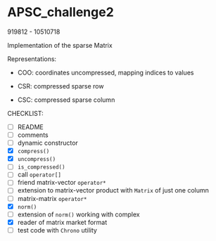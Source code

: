 # APSC_challenge2

919812 - 10510718

Implementation of the sparse Matrix

Representations:

- COO: coordinates uncompressed, mapping indices to values

- CSR: compressed sparse row

- CSC: compressed sparse column


CHECKLIST:

- [ ] README
- [ ] comments
- [ ] dynamic constructor
- [x] `compress()`
- [x] `uncompress()`
- [ ] `is_compressed()`
- [ ] call `operator[]`
- [ ] friend matrix-vector `operator*`
- [ ] extension to matrix-vector product with `Matrix` of just one column
- [ ] matrix-matrix `operator*`
- [x] `norm()`
- [ ] extension of `norm()` working with complex
- [x] reader of matrix market format
- [ ] test code with `Chrono` utility
